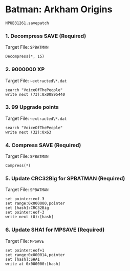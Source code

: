 #  Batman: Arkham Origins  

`NPUB31261.savepatch`

### 1. Decompress SAVE (Required)

Target File: `SPBATMAN`

```
Decompress(*, 15)
```

### 2. 9000000 XP

Target File: `~extracted\*.dat`

```
search "VoiceOfThePeople"
write next (73):0x00895440
```

### 3. 99 Upgrade points

Target File: `~extracted\*.dat`

```
search "VoiceOfThePeople"
write next (32):0x63
```

### 4. Compress SAVE (Required)

Target File: `SPBATMAN`

```
Compress(*)
```

### 5. Update CRC32Big for SPBATMAN (Required)

Target File: `SPBATMAN`

```
set pointer:eof-3
set range:0x000000,pointer
set [hash]:CRC32Big
set pointer:eof-3
write next (0):[hash]
```

### 6. Update SHA1 for MPSAVE (Required)

Target File: `MPSAVE`

```
set pointer:eof+1
set range:0x000014,pointer
set [hash]:SHA1
write at 0x000000:[hash]
```

